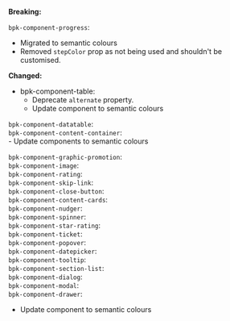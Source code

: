 **Breaking:**

`bpk-component-progress`:
  - Migrated to semantic colours
  - Removed `stepColor` prop as not being used and shouldn't be customised.
  
**Changed:**

- bpk-component-table:
    - Deprecate `alternate` property.
    - Update component to semantic colours

`bpk-component-datatable`: </br>
`bpk-component-content-container`: </br>
    - Update components to semantic colours
 
`bpk-component-graphic-promotion`: <br />
`bpk-component-image`: <br />
`bpk-component-rating`: <br />
`bpk-component-skip-link`: <br />
`bpk-component-close-button`: <br />
`bpk-component-content-cards`: <br />
`bpk-component-nudger`: <br />
`bpk-component-spinner`: <br />
`bpk-component-star-rating`: <br />
`bpk-component-ticket`: <br />
`bpk-component-popover`: </br>
`bpk-component-datepicker`: </br>
`bpk-component-tooltip`: </br>
`bpk-component-section-list`: <br />
`bpk-component-dialog`: <br />
`bpk-component-modal`: <br />
`bpk-component-drawer`: <br />
   - Update component to semantic colours